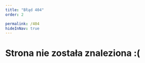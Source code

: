 ```yaml
---
title: "Błąd 404"
order: 2

permalink: /404
hideInNav: true
---
```


# Strona nie została znaleziona :(
